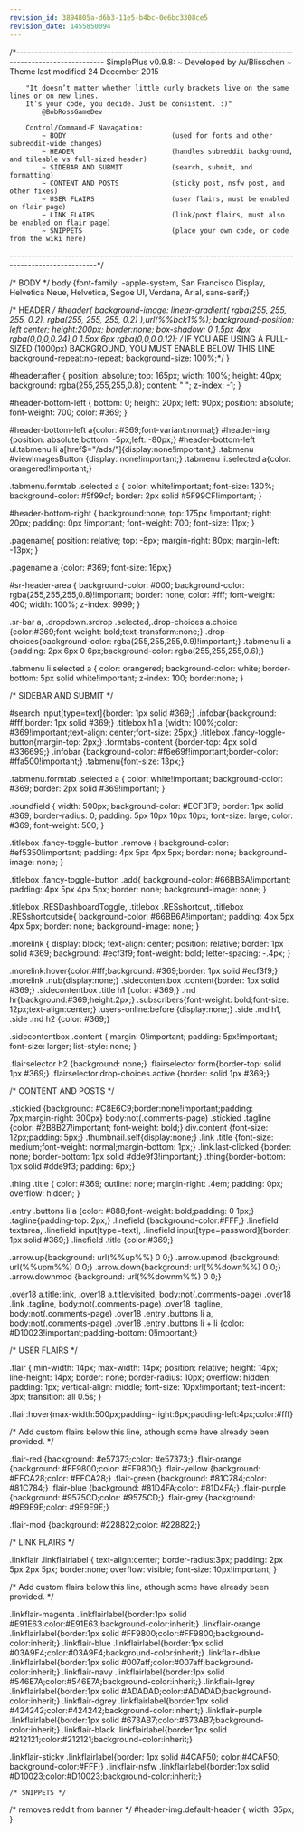 ```yaml
---
revision_id: 3894805a-d6b3-11e5-b4bc-0e6bc3308ce5
revision_date: 1455850094
---
```


/*------------------------------------------------------------------------------------------------------
        SimplePlus v0.9.8:
            ~ Developed by /u/Blisschen
            ~ Theme last modified 24 December 2015
       
        "It doesn’t matter whether little curly brackets live on the same lines or on new lines.
        It’s your code, you decide. Just be consistent. :)"
            @BobRossGameDev
           
        Control/Command-F Navagation:
            ~ BODY                          (used for fonts and other subreddit-wide changes)
            ~ HEADER                        (handles subreddit background, and tileable vs full-sized header)
            ~ SIDEBAR AND SUBMIT            (search, submit, and formatting)
            ~ CONTENT AND POSTS             (sticky post, nsfw post, and other fixes)
            ~ USER FLAIRS                   (user flairs, must be enabled on flair page)
            ~ LINK FLAIRS                   (link/post flairs, must also be enabled on flair page)
            ~ SNIPPETS                      (place your own code, or code from the wiki here)
------------------------------------------------------------------------------------------------------*/
 
 
 
/* BODY */
body {font-family: -apple-system, San Francisco Display, Helvetica Neue, Helvetica, Segoe UI, Verdana, Arial, sans-serif;}
 
 
 
/* HEADER */
#header{
    background-image: linear-gradient(
      rgba(255, 255, 255, 0.2),
      rgba(255, 255, 255, 0.2)
    ),url(%%bck1%%);
    background-position: left center;
    height:200px;
    border:none;
    box-shadow: 0 1.5px 4px rgba(0,0,0,0.24),0 1.5px 6px rgba(0,0,0,0.12);
    /* IF YOU ARE USING A FULL-SIZED (1000px) BACKGROUND, YOU MUST ENABLE BELOW THIS LINE
    background-repeat:no-repeat;
    background-size: 100%;*/
}
 
#header:after {
    position: absolute;
    top: 165px;
    width: 100%;
    height: 40px;
    background: rgba(255,255,255,0.8);
    content: " ";
    z-index: -1;
}
 
#header-bottom-left {
    bottom: 0;
    height: 20px;
    left: 90px;
    position: absolute;
    font-weight: 700;
    color: #369;
}
 
#header-bottom-left a{color: #369;font-variant:normal;}
#header-img {position: absolute;bottom: -5px;left: -80px;}
#header-bottom-left ul.tabmenu li a[href$="/ads/"]{display:none!important;}
.tabmenu #viewImagesButton {display: none!important;}
.tabmenu li.selected a{color: orangered!important;}
 
.tabmenu.formtab .selected a {
    color: white!important;
    font-size: 130%;
    background-color: #5f99cf;
    border: 2px solid #5F99CF!important;
}
 
#header-bottom-right {
    background:none;
    top: 175px !important;
    right: 20px;
    padding: 0px !important;
    font-weight: 700;
    font-size: 11px;
}
 
.pagename{
    position: relative;
    top: -8px;
    margin-right: 80px;
    margin-left: -13px;
}
 
.pagename a {color: #369; font-size: 16px;}
 
#sr-header-area {
    background-color: #000;
    background-color: rgba(255,255,255,0.8)!important;
    border: none;
    color: #fff;
    font-weight: 400;
    width: 100%;
    z-index: 9999;
}
 
.sr-bar a, .dropdown.srdrop .selected,.drop-choices a.choice {color:#369;font-weight: bold;text-transform:none;}
.drop-choices{background-color: rgba(255,255,255,0.9)!important;}
.tabmenu li a {padding: 2px 6px 0 6px;background-color: rgba(255,255,255,0.6);}
   
.tabmenu li.selected a {
    color: orangered;
    background-color: white;
    border-bottom: 5px solid white!important;
    z-index: 100;
    border:none;
}
 
 
 
/* SIDEBAR AND SUBMIT */
 
#search input[type=text]{border: 1px solid #369;}
.infobar{background: #fff;border: 1px solid #369;}
.titlebox h1 a {width: 100%;color: #369!important;text-align: center;font-size: 25px;}
.titlebox .fancy-toggle-button{margin-top: 2px;}
.formtabs-content {border-top: 4px solid #336699;}
.infobar {background-color: #f6e69f!important;border-color: #ffa500!important;}
.tabmenu{font-size: 13px;}
 
.tabmenu.formtab .selected a {
    color: white!important;
    background-color: #369;
    border: 2px solid #369!important;
}
 
.roundfield {
    width: 500px;
    background-color: #ECF3F9;
    border: 1px solid #369;
    border-radius: 0;
    padding: 5px 10px 10px 10px;
    font-size: large;
    color: #369;
    font-weight: 500;
}
 
.titlebox .fancy-toggle-button .remove {
    background-color: #ef5350!important;
    padding: 4px 5px 4px 5px;
    border: none;
    background-image: none;
}
 
.titlebox .fancy-toggle-button .add{
    background-color: #66BB6A!important;
    padding: 4px 5px 4px 5px;
    border: none;
    background-image: none;
}
 
.titlebox .RESDashboardToggle, .titlebox .RESshortcut, .titlebox .RESshortcutside{
    background-color: #66BB6A!important;
    padding: 4px 5px 4px 5px;
    border: none;
    background-image: none;
}
 
.morelink {
    display: block;
    text-align: center;
    position: relative;
    border: 1px solid #369;
    background: #ecf3f9;
    font-weight: bold;
    letter-spacing: -.4px;
}
 
.morelink:hover{color:#fff;background: #369;border: 1px solid #ecf3f9;}
.morelink .nub{display:none;}
.sidecontentbox .content{border: 1px solid #369;}
.sidecontentbox .title h1 {color: #369;}
.md hr{background:#369;height:2px;}
.subscribers{font-weight: bold;font-size: 12px;text-align:center;}
.users-online:before {display:none;}
.side .md h1, .side .md h2 {color: #369;}
 
.sidecontentbox .content {
    margin: 0!important;
    padding: 5px!important;
    font-size: larger;
    list-style: none;
}
 
.flairselector h2 {background: none;}
.flairselector form{border-top: solid 1px #369;}
.flairselector.drop-choices.active {border: solid 1px #369;}
 
 
 
/* CONTENT AND POSTS */
 
.stickied {background: #C8E6C9;border:none!important;padding: 7px;margin-right: 300px}
body:not(.comments-page) .stickied .tagline {color: #2B8B27!important; font-weight: bold;}
div.content {font-size: 12px;padding: 5px;}
.thumbnail.self{display:none;}
.link .title {font-size: medium;font-weight: normal;margin-bottom: 1px;}
.link.last-clicked {border: none; border-bottom: 1px solid #dde9f3!important;}
.thing{border-bottom: 1px solid #dde9f3; padding: 6px;}
 
.thing .title {
    color: #369;
    outline: none;
    margin-right: .4em;
    padding: 0px;
    overflow: hidden;
}
 
.entry .buttons li a {color: #888;font-weight: bold;padding: 0 1px;}
.tagline{padding-top: 2px;}
.linefield {background-color:#FFF;}
.linefield textarea, .linefield input[type=text], .linefield input[type=password]{border: 1px solid #369;}
.linefield .title {color:#369;}
 
.arrow.up{background: url(%%up%%) 0 0;}
.arrow.upmod {background: url(%%upm%%) 0 0;}
.arrow.down{background: url(%%down%%) 0 0;}
.arrow.downmod {background: url(%%downm%%) 0 0;}
 
.over18 a.title:link, .over18 a.title:visited, body:not(.comments-page) .over18 .link .tagline, body:not(.comments-page) .over18 .tagline, body:not(.comments-page) .over18 .entry .buttons li a, body:not(.comments-page) .over18 .entry .buttons li + li {color: #D10023!important;padding-bottom: 0!important;}
 
 
 
/* USER FLAIRS */
 
.flair {
    min-width: 14px;
    max-width: 14px;
    position: relative;
    height: 14px;
    line-height: 14px;
    border: none;
    border-radius: 10px;
    overflow: hidden;
    padding: 1px;
    vertical-align: middle;
    font-size: 10px!important;
    text-indent: 3px;
    transition: all 0.5s;
}
 
.flair:hover{max-width:500px;padding-right:6px;padding-left:4px;color:#fff}
 
/* Add custom flairs below this line, athough some have already been provided. */
 
.flair-red {background: #e57373;color: #e57373;}
.flair-orange {background: #FF9800;color: #FF9800;}
.flair-yellow {background: #FFCA28;color: #FFCA28;}
.flair-green {background: #81C784;color: #81C784;}
.flair-blue {background: #81D4FA;color: #81D4FA;}
.flair-purple {background: #9575CD;color: #9575CD;}
.flair-grey {background: #9E9E9E;color: #9E9E9E;}
 
.flair-mod {background: #228822;color: #228822;}
 
 
 
/* LINK FLAIRS */
 
.linkflair .linkflairlabel
{
    text-align:center;
    border-radius:3px;
    padding: 2px 5px 2px 5px;
    border:none;
    overflow: visible;
    font-size: 10px!important;
}
 
/* Add custom flairs below this line, athough some have already been provided. */
 
.linkflair-magenta .linkflairlabel{border:1px solid #E91E63;color:#E91E63;background-color:inherit;}
.linkflair-orange .linkflairlabel{border:1px solid #FF9800;color:#FF9800;background-color:inherit;}
.linkflair-blue .linkflairlabel{border:1px solid #03A9F4;color:#03A9F4;background-color:inherit;}
.linkflair-dblue .linkflairlabel{border:1px solid #007aff;color:#007aff;background-color:inherit;}
.linkflair-navy .linkflairlabel{border:1px solid #546E7A;color:#546E7A;background-color:inherit;}
.linkflair-lgrey .linkflairlabel{border:1px solid #ADADAD;color:#ADADAD;background-color:inherit;}
.linkflair-dgrey .linkflairlabel{border:1px solid #424242;color:#424242;background-color:inherit;}
.linkflair-purple .linkflairlabel{border:1px solid #673AB7;color:#673AB7;background-color:inherit;}
.linkflair-black .linkflairlabel{border:1px solid #212121;color:#212121;background-color:inherit;}
 
.linkflair-sticky .linkflairlabel{border: 1px solid #4CAF50; color:#4CAF50; background-color:#FFF;}
.linkflair-nsfw .linkflairlabel{border:1px solid #D10023;color:#D10023;background-color:inherit;}
 
 

    /* SNIPPETS */

/* removes reddit from banner */
#header-img.default-header { width: 35px; }
